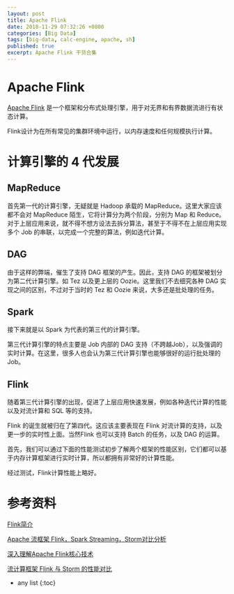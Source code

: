 ```yaml
---
layout: post
title: Apache Flink
date: 2018-11-29 07:32:26 +0800
categories: [Big Data]
tags: [big-data, calc-engine, apache, sh]
published: true
excerpt: Apache Flink 干货合集
---
```


# Apache Flink

[Apache Flink](https://flink.apache.org/) 是一个框架和分布式处理引擎，用于对无界和有界数据流进行有状态计算。 

Flink设计为在所有常见的集群环境中运行，以内存速度和任何规模执行计算。

# 计算引擎的 4 代发展

## MapReduce

首先第一代的计算引擎，无疑就是 Hadoop 承载的 MapReduce。这里大家应该都不会对 MapReduce 陌生，它将计算分为两个阶段，分别为 Map 和 Reduce。对于上层应用来说，就不得不想方设法去拆分算法，甚至于不得不在上层应用实现多个 Job 的串联，以完成一个完整的算法，例如迭代计算。

## DAG 

由于这样的弊端，催生了支持 DAG 框架的产生。因此，支持 DAG 的框架被划分为第二代计算引擎。如 Tez 以及更上层的 Oozie。这里我们不去细究各种 DAG 实现之间的区别，不过对于当时的 Tez 和 Oozie 来说，大多还是批处理的任务。

## Spark

接下来就是以 Spark 为代表的第三代的计算引擎。

第三代计算引擎的特点主要是 Job 内部的 DAG 支持（不跨越Job），以及强调的实时计算。在这里，很多人也会认为第三代计算引擎也能够很好的运行批处理的 Job。

## Flink

随着第三代计算引擎的出现，促进了上层应用快速发展，例如各种迭代计算的性能以及对流计算和 SQL 等的支持。

Flink 的诞生就被归在了第四代。这应该主要表现在 Flink 对流计算的支持，以及更一步的实时性上面。当然Flink 也可以支持 Batch 的任务，以及 DAG 的运算。

首先，我们可以通过下面的性能测试初步了解两个框架的性能区别，它们都可以基于内存计算框架进行实时计算，所以都拥有非常好的计算性能。

经过测试，Flink计算性能上略好。 

# 参考资料

[Flink简介](https://blog.csdn.net/superzyl/article/details/79748092)

[Apache 流框架 Flink，Spark Streaming，Storm对比分析](https://blog.csdn.net/wangyiyungw/article/details/80237270)

[深入理解Apache Flink核心技术](https://www.cnblogs.com/feiyudemeng/p/8998772.html)

[流计算框架 Flink 与 Storm 的性能对比](https://tech.meituan.com/Flink_Benchmark.html)

* any list
{:toc}